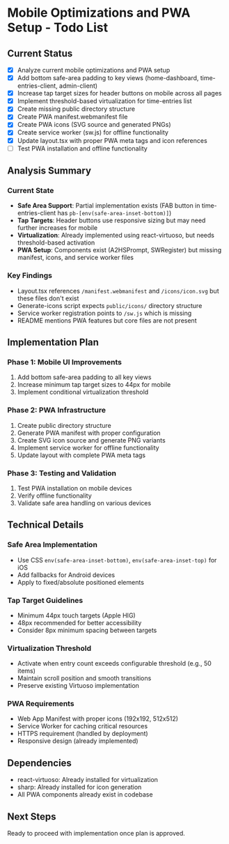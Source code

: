 # Mobile Optimizations and PWA Setup - Todo List

## Current Status
- [x] Analyze current mobile optimizations and PWA setup
- [x] Add bottom safe-area padding to key views (home-dashboard, time-entries-client, admin-client)
- [x] Increase tap target sizes for header buttons on mobile across all pages
- [x] Implement threshold-based virtualization for time-entries list
- [x] Create missing public directory structure
- [x] Create PWA manifest.webmanifest file
- [x] Create PWA icons (SVG source and generated PNGs)
- [x] Create service worker (sw.js) for offline functionality
- [x] Update layout.tsx with proper PWA meta tags and icon references
- [ ] Test PWA installation and offline functionality

## Analysis Summary

### Current State
- **Safe Area Support**: Partial implementation exists (FAB button in time-entries-client has `pb-[env(safe-area-inset-bottom)]`)
- **Tap Targets**: Header buttons use responsive sizing but may need further increases for mobile
- **Virtualization**: Already implemented using react-virtuoso, but needs threshold-based activation
- **PWA Setup**: Components exist (A2HSPrompt, SWRegister) but missing manifest, icons, and service worker files

### Key Findings
- Layout.tsx references `/manifest.webmanifest` and `/icons/icon.svg` but these files don't exist
- Generate-icons script expects `public/icons/` directory structure
- Service worker registration points to `/sw.js` which is missing
- README mentions PWA features but core files are not present

## Implementation Plan

### Phase 1: Mobile UI Improvements
1. Add bottom safe-area padding to all key views
2. Increase minimum tap target sizes to 44px for mobile
3. Implement conditional virtualization threshold

### Phase 2: PWA Infrastructure
1. Create public directory structure
2. Generate PWA manifest with proper configuration
3. Create SVG icon source and generate PNG variants
4. Implement service worker for offline functionality
5. Update layout with complete PWA meta tags

### Phase 3: Testing and Validation
1. Test PWA installation on mobile devices
2. Verify offline functionality
3. Validate safe area handling on various devices

## Technical Details

### Safe Area Implementation
- Use CSS `env(safe-area-inset-bottom)`, `env(safe-area-inset-top)` for iOS
- Add fallbacks for Android devices
- Apply to fixed/absolute positioned elements

### Tap Target Guidelines
- Minimum 44px touch targets (Apple HIG)
- 48px recommended for better accessibility
- Consider 8px minimum spacing between targets

### Virtualization Threshold
- Activate when entry count exceeds configurable threshold (e.g., 50 items)
- Maintain scroll position and smooth transitions
- Preserve existing Virtuoso implementation

### PWA Requirements
- Web App Manifest with proper icons (192x192, 512x512)
- Service Worker for caching critical resources
- HTTPS requirement (handled by deployment)
- Responsive design (already implemented)

## Dependencies
- react-virtuoso: Already installed for virtualization
- sharp: Already installed for icon generation
- All PWA components already exist in codebase

## Next Steps
Ready to proceed with implementation once plan is approved.
